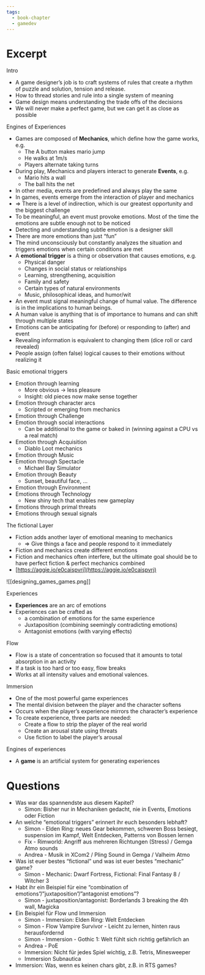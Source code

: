 ```yaml
---
tags:
  - book-chapter
  - gamedev
---
```

# Excerpt

Intro

- A game designer’s job is to craft systems of rules that create a rhythm of puzzle and solution, tension and release.
- How to thread stories and rule into a single system of meaning
- Game design means understanding the trade offs of the decisions
- We will never make a perfect game, but we can get it as close as possible

Engines of Experiences

- Games are composed of **Mechanics**, which define how the game works, e.g.
    - The A button makes mario jump
    - He walks at 1m/s
    - Players alternate taking turns
- During play, Mechanics and players interact to generate **Events**, e.g.
    - Mario hits a wall
    - The ball hits the net
- In other media, events are predefined and always play the same
- In games, events emerge from the interaction of player and mechanics
- => There is a level of indirection, which is our greatest opportunity and the biggest challenge
- To be meaningful, an event must provoke emotions. Most of the time the emotions are subtle enough not to be noticed
- Detecting and understanding subtle emotion is a designer skill
- There are more emotions than just “fun”
- The mind unconsciously but constantly analyzes the situation and triggers emotions when certain conditions are met
- A **emotional trigger** is a thing or observation that causes emotions, e.g.
    - Physical danger
    - Changes in social status or relationships
    - Learning, strengthening, acquisition
    - Family and safety
    - Certain types of natural environments
    - Music, philosophical ideas, and humor/wit
- An event must signal meaningful change of humal value. The difference is in the implications to human beings.
- A human value is anything that is of importance to humans and can shift through multiple states
- Emotions can be anticipating for (before) or responding to (after) and event
- Revealing information is equivalent to changing them (dice roll or card revealed)
- People assign (often false) logical causes to their emotions without realizing it

Basic emotional triggers
- Emotion through learning
    - More obvious -> less pleasure
    - Insight: old pieces now make sense together
- Emotion through character arcs
    - Scripted or emerging from mechanics
- Emotion through Challenge
- Emotion through social interactions
    - Can be additional to the game or baked in (winning against a CPU vs a real match)
- Emotion through Acquisition
    - Diablo Loot mechanics
- Emotion through Music
- Emotion through Spectacle
    - Michael Bay Simulator
- Emotion through Beauty
    - Sunset, beautiful face, …
- Emotion through Environment
- Emotions through Technology
    - New shiny tech that enables new gameplay
- Emotions through primal threats
- Emotions through sexual signals

The fictional Layer
- Fiction adds another layer of emotional meaning to mechanics
    - => Give things a face and people respond to it immediately
- Fiction and mechanics create different emotions
- Fiction and mechanics often interfere, but the ultimate goal should be to have perfect fiction & perfect mechanics combined
- [https://aggie.io/e0caispvrj](https://aggie.io/e0caispvrj)

![[designing_games_games.png]]

Experiences

- **Experiences** are an arc of emotions
- Experiences can be crafted as
    - a combination of emotions for the same experience
    - Juxtaposition (combining seemingly contradicting emotions)
    - Antagonist emotions (with varying effects)

Flow
- Flow is a state of concentration so focused that it amounts to total absorption in an activity
- If a task is too hard or too easy, flow breaks
- Works at all intensity values and emotional valences.

Immersion
- One of the most powerful game experiences
- The mental division between the player and the character softens
- Occurs when the player’s experience mirrors the character’s experience
- To create experience, three parts are needed:
    - Create a flow to strip the player of the real world
    - Create an arousal state using threats
    - Use fiction to label the player’s arousal

Engines of experiences
- A **game** is an artificial system for generating experiences

# Questions

- Was war das spannendste aus diesem Kapitel?
    - Simon: Bisher nur in Mechaniken gedacht, nie in Events, Emotions oder Fiction
- An welche “emotional triggers” erinnert ihr euch besonders lebhaft?
    - Simon - Elden Ring: neues Gear bekommen, schweren Boss besiegt, suspension im Kampf, Welt Entdecken, Patterns von Bossen lernen
    - Fix - Rimworld: Angriff aus mehreren Richtungen (Stress) / Gemga Atmo sounds
    - Andrea - Musik in XCom2 / Pling Sound in Gemga / Valheim Atmo
- Was ist euer bestes “fictional” und was ist euer bestes “mechanic” game?
    - Simon - Mechanic: Dwarf Fortress, Fictional: Final Fantasy 8 / Witcher 3
- Habt ihr ein Beispiel für eine “combination of emotions”/”juxtaposition”/”antagonist emotions”?
    - Simon - juxtaposition/antagonist: Borderlands 3 breaking the 4th wall, Magicka
- Ein Beispiel für Flow und Immersion
    - Simon - Immersion: Elden Ring: Welt Entdecken
    - Simon - Flow Vampire Survivor - Leicht zu lernen, hinten raus herausfordernd
    - Simon - Immersion - Gothic 1: Welt fühlt sich richtig gefährlich an
    - Andrea - PoE
    - Immersion: Nicht für jedes Spiel wichtig, z.B. Tetris, Minesweeper
    - Immersion Subnautica
- Immersion: Was, wenn es keinen chars gibt, z.B. in RTS games?

